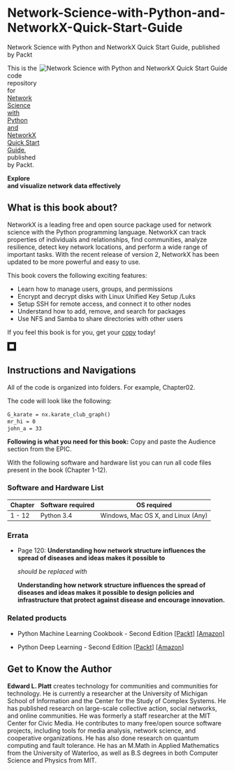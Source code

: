 # Network-Science-with-Python-and-NetworkX-Quick-Start-Guide
Network Science with Python and NetworkX Quick Start Guide, published by Packt

<a href="https://prod.packtpub.com/in/big-data-and-business-intelligence/network-science-python-and-networkx-quick-start-guide?utm_source=github&utm_medium=repository&utm_campaign=9781789955316"><img src="https://static.packt-cdn.com/products/9781789955316/cover/smaller" alt="Network Science with Python and NetworkX Quick Start Guide" height="256px" align="right"></a>

This is the code repository for [Network Science with Python and NetworkX Quick Start Guide](https://prod.packtpub.com/in/big-data-and-business-intelligence/network-science-python-and-networkx-quick-start-guide?utm_source=github&utm_medium=repository&utm_campaign=9781789955316), published by Packt.

**Explore and visualize network data effectively**

## What is this book about?
NetworkX is a leading free and open source package used for network science with the Python programming language. NetworkX can track properties of individuals and relationships, find communities, analyze resilience, detect key network locations, and perform a wide range of important tasks. With the recent release of version 2, NetworkX has been updated to be more powerful and easy to use.

This book covers the following exciting features: 
* Learn how to manage users, groups, and permissions
* Encrypt and decrypt disks with Linux Unified Key Setup /Luks
* Setup SSH for remote access, and connect it to other nodes
* Understand how to add, remove, and search for packages
* Use NFS and Samba to share directories with other users

If you feel this book is for you, get your [copy](https://www.amazon.com/dp/1789955319) today!

<a href="https://www.packtpub.com/?utm_source=github&utm_medium=banner&utm_campaign=GitHubBanner"><img src="https://raw.githubusercontent.com/PacktPublishing/GitHub/master/GitHub.png" 
alt="https://www.packtpub.com/" border="5" /></a>


## Instructions and Navigations
All of the code is organized into folders. For example, Chapter02.

The code will look like the following:
```
G_karate = nx.karate_club_graph()
mr_hi = 0
john_a = 33

```

**Following is what you need for this book:**
Copy and paste the Audience section from the EPIC.

With the following software and hardware list you can run all code files present in the book (Chapter 1-12).

### Software and Hardware List

| Chapter  | Software required                   | OS required                        |
| -------- | ------------------------------------| -----------------------------------|
| 1 - 12   |Python 3.4                           | Windows, Mac OS X, and Linux (Any) |


### Errata
* Page 120: **Understanding how network structure influences the spread of diseases and ideas makes it possible to**

     _should be replaced with_ 

    **Understanding how network structure influences the spread of diseases and ideas makes it possible to design policies and infrastructure that protect against disease and      encourage innovation.**

### Related products <Other books you may enjoy>
* Python Machine Learning Cookbook - Second Edition [[Packt]](https://prod.packtpub.com/in/big-data-and-business-intelligence/python-machine-learning-cookbook-second-edition-0?utm_source=github&utm_medium=repository&utm_campaign=9781789808452) [[Amazon]](https://www.amazon.com/dp/1789808456)

* Python Deep Learning - Second Edition [[Packt]](https://prod.packtpub.com/in/big-data-and-business-intelligence/python-deep-learning-second-edition?utm_source=github&utm_medium=repository&utm_campaign=9781789348460) [[Amazon]](https://www.amazon.com/dp/1789348463)

## Get to Know the Author
**Edward L. Platt**
creates technology for communities and communities for technology. He is currently a researcher at the University of Michigan School of Information and the Center for the Study of Complex Systems. He has published research on large-scale collective action, social networks, and online communities. He was formerly a staff researcher at the MIT Center for Civic Media. He contributes to many free/open source software projects, including tools for media analysis, network science, and cooperative organizations. He has also done research on quantum computing and fault tolerance. He has an M.Math in Applied Mathematics from the University of Waterloo, as well as B.S degrees in both Computer Science and Physics from MIT.

